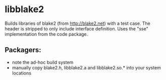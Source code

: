 libblake2
=========

Builds libraries of blake2 (from http://blake2.net) with a test case.
The header is stripped to only include interface definition. Uses the "sse"
implementation from the code package.

Packagers:
----------

- note the ad-hoc build system
- manually copy blake2.h, libblake2.a and libblake2.so.\* into your system
  locations

